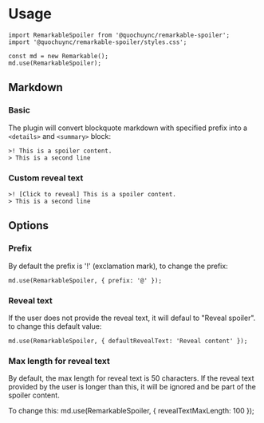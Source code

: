 # Usage
```
import RemarkableSpoiler from '@quochuync/remarkable-spoiler';
import '@quochuync/remarkable-spoiler/styles.css';

const md = new Remarkable();
md.use(RemarkableSpoiler);
```

## Markdown
### Basic
The plugin will convert blockquote markdown with specified prefix into a `<details>` and `<summary>` block:
```
>! This is a spoiler content.
> This is a second line
```

### Custom reveal text
```
>! [Click to reveal] This is a spoiler content.
> This is a second line
```

## Options
### Prefix
By default the prefix is '!' (exclamation mark), to change the prefix:
```
md.use(RemarkableSpoiler, { prefix: '@' });
```

### Reveal text
If the user does not provide the reveal text, it will defaul to "Reveal spoiler". to change this default value:
```
md.use(RemarkableSpoiler, { defaultRevealText: 'Reveal content' });
```

### Max length for reveal text
By default, the max length for reveal text is 50 characters. If the reveal text provided by the user is longer than this,
it will be ignored and be part of the spoiler content.

To change this:
md.use(RemarkableSpoiler, { revealTextMaxLength: 100 });